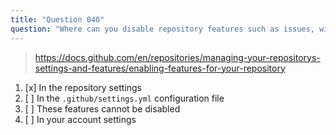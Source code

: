```yaml
---
title: "Question 040"
question: "Where can you disable repository features such as issues, wikis or projects on a repository that you own?"
---
```



> https://docs.github.com/en/repositories/managing-your-repositorys-settings-and-features/enabling-features-for-your-repository
1. [x] In the repository settings
1. [ ] In the `.github/settings.yml` configuration file
1. [ ] These features cannot be disabled
1. [ ] In your account settings
